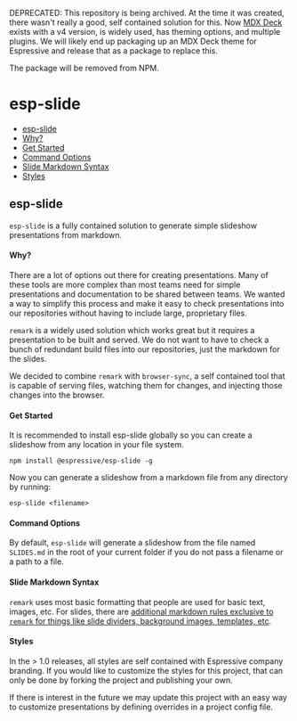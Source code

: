 DEPRECATED: This repository is being archived. At the time it was created, there wasn't really a good, self contained solution for this. Now [MDX Deck](https://github.com/jxnblk/mdx-deck) exists with a v4 version, is widely used, has theming options, and multiple plugins. We will likely end up packaging up an MDX Deck theme for Espressive and release that as a package to replace this.

The package will be removed from NPM.

# esp-slide

- [esp-slide](#esp-slide)
 - [Why?](#why)
 - [Get Started](#get-started)
 - [Command Options](#options)
 - [Slide Markdown Syntax](#slide-markdown-syntax)
 - [Styles](#styles)

## esp-slide

`esp-slide` is a fully contained solution to generate simple slideshow presentations from markdown.

#### Why?

There are a lot of options out there for creating presentations. Many of these tools are more complex than most teams need for simple presentations and documentation to be shared between teams. We wanted a way to simplify this process and make it easy to check presentations into our repositories without having to include large, proprietary files.

`remark` is a widely used solution which works great but it requires a presentation to be built and served. We do not want to have to check a bunch of redundant build files into our repositories, just the markdown for the slides.

We decided to combine `remark` with `browser-sync`, a self contained tool that is capable of serving files, watching them for changes, and injecting those changes into the browser.

#### Get Started

It is recommended to install esp-slide globally so you can create a slideshow from any location in your file system.

```
npm install @espressive/esp-slide -g 
```

Now you can generate a slideshow from a markdown file from any directory by running: 
```
esp-slide <filename>
```

#### Command Options

By default, `esp-slide` will generate a slideshow from the file named `SLIDES.md` in the root of your current folder if you do not pass a filename or a path to a file.

#### Slide Markdown Syntax

`remark` uses most basic formatting that people are used for basic text, images, etc. For slides, there are [additional markdown rules exclusive to `remark` for things like slide dividers, background images, templates, etc](https://github.com/gnab/remark/wiki/Markdown).

#### Styles

In the > 1.0 releases, all styles are self contained with Espressive company branding. If you would like to customize the styles for this project, that can only be done by forking the project and publishing your own.

If there is interest in the future we may update this project with an easy way to customize presentations by defining overrides in a project config file.
